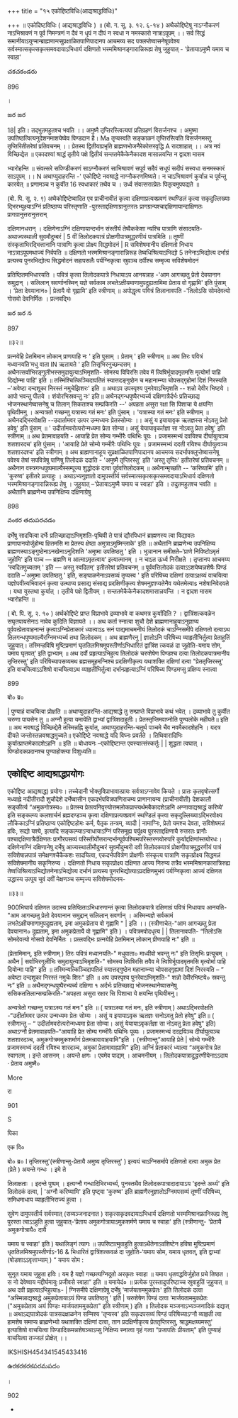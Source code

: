 +++
title = "१५ एकोद्दिष्टविधिः(आद्यश्राद्धविधिः)"

+++
॥ एकोदिष्टविधिः ( आद्यश्राद्धविधिः ) ॥ (बो. ग. सू. ३. १२. ६-१४ ) अथैकोद्दिष्टेषु नाऽग्नौकरणं नाऽभिश्रावणं न पूर्व निमन्त्रणं न दैवं न धृपं न दीपं न स्वधा न नमस्कारो नात्राऽपूपम् ।। सर्व सिद्धं समानीयाऽयुग्मान्ब्राह्मणान्त्सुप्रक्षाळितपाणिपादानप आचमय्य सद पक्लप्तेष्वासनेषूपवेश्य सर्वस्मात्सकृत्सकृत्समवदायाऽभिधार्य दक्षिणतो भस्ममिश्रानङ्गारान्निरूह्य तेषु जुहुयात् - 'प्रेतायाऽमुष्मै यमाय च स्वाहा'

చకచకండరు

896

।

జర జర

18| इति। तद्भुतमहुतश्च भवति ।। अमुष्मै तृप्तिरस्त्वित्यपां प्रतिग्रहणं विसर्जनश्च । अमुष्मा उपतिष्ठत्वित्यनुदेशनमाशयेष्वेव पिण्डदान है। Ma तृप्यस्वति सङ्काळनं तृप्तिरस्त्विति विसर्जनमस्तु तृप्तिरितीतरेषां प्रतिवचनम् ।। प्रेतस्य द्वितीयाप्रभृति ब्राह्मणभोजनैरेकोत्तरवृद्धि A रादशाहात् ।। अत्र नवं विच्छिद्येत ॥ एकादश्यां श्राद्धं तृतीये पक्षे द्वितीयं सन्ततमेकैकेनैकादश मासान्नयन्ति न द्वादश मासम

भ्यारोहन्ति ॥ संवत्सरे सपिण्डीकरणं साऽग्नौकरणं साभिश्रावणं सपूर्व सदैवं सधूपं सदीपं सस्वधा सनमस्कारं साऽपूपम् ।। N अथाप्युदाहरन्ति -' एकोद्दिष्टे नवश्राद्धे नाग्नौकरणमिष्यते। न चाऽभिश्रावणं कुर्यान्न च पूर्वन्तु कारयेत् ॥ प्रणामञ्च न कुर्वीत 16 स्वधाकारं तथैव च । उर्ध्व संवत्सरात्प्रेतः पितृत्वमुपपद्यते ॥

(बो. पि. सू. २. ९) अथैकोद्दिष्टेष्वादित एव प्राचीनावीतं कृत्वा दक्षिणाप्रत्यक्प्रवणं स्थण्डिलं कृत्वा सकृदुल्लिख्याः द्भिरभ्युक्ष्याऽग्निं प्रतिष्ठाप्य परिस्तृणाति -पुरस्ताद्दक्षिणाग्रानुत्तरतः प्रागग्रान्पश्चाद्दक्षिणायान्दाक्षिणतः प्रागग्रानुत्तरानुत्तरान्

दक्षिणानधरान् । दक्षिणेनाऽग्निं दक्षिणायान्दर्भान संस्तीर्य तेष्वैककेशा न्यश्चि पात्राणि संसादयति-अथाज्यस्थाली सुवमौदुम्बरं | 5 वीं तिलोदकपात्रं प्रोक्षणीपात्रमुद्धरणीयं पात्रमिति ॥ तूष्णीं संस्कृताभिरद्भित्तानानि पात्राणि कृत्वा प्रोक्ष्य सिद्धमोदनं | R सविशेषमानीय दक्षिणतो निधाय नाऽत्राऽपूपमथाज्यं निर्वपति ॥ दक्षिणतो भस्ममिश्रानङ्गारान्निरूह तेष्वधिश्रित्याऽभिद्यो 5 तनेनाऽभिद्योत्य दर्भाग्रं प्रत्यस्य पुनरभिद्योत्य सिद्धमोदनं सहापसलैः पर्यग्निकृत्वा स्रुवञ्च दर्वीश्च सम्मृज्य सविशेषमोदनं

प्रतिष्ठितमभिधारयति । पवित्रं कृत्वा तिलोदकपात्रे निधायाऽप आनयन्नाह -'आम आगच्छतु प्रेतो देवयानान समुद्रान् । सलिलान् सवर्णानस्मिन् यज्ञे सर्वकाम लभतेऽक्षीयमाणामुपदुह्यतामिमा प्रेताय वो गृह्णामि' इति पुंसाम् । ‘प्रेता देवयानान० | प्रेतायै वो गृह्णामि' इति स्त्रीणाम् ॥ अपोद्धृत्य पवित्रं तिलानावपति -'तिलोऽसि सोमदेवत्यो गोसवो देवनिर्मितः । प्रत्नवद्भिः

జర జర న

897

॥३२॥

प्रत्नयेहि प्रेतमिमान लोकान् प्राणयाहि नः ' इति पुसाम् । प्रेताम् ' इति स्त्रीणाम् ॥ अथ तिरः पवित्रं मध्वानयति'मधु वाता IN ऋतायते ' इति तिसृभिरनुच्छन्दसम् ॥ अथैनत्सर्वाभिरङ्गुलीभस्समुदायुत्याऽभिमृशति- सोमस्य विपिरसि तवेव में त्विषिर्भूयादमृतमसि मृत्योर्मा पाहि दिद्योन्मा पाहि' इति ॥ तस्मिंश्चित्किञ्चिदापतितं स्यात्तदङ्गुष्ठेन च महानाम्न्या चोपसद्गृहोमां दिशं निरस्यति –'अवेष्टा दन्दशूका निरस्तं नमुचेझिशरः' इति ॥ अथाऽप उपस्पृश्य पुनरेवाऽभिमृशति -- शन्नो देवीर भिष्टये । आपो भवन्तु पीतये । शंयोरभिस्रवन्तु नः' इति॥ अथैनद्गन्धपुष्पैरभ्यर्च्य दक्षिणात्रैर्दर्भः प्रतिच्छाद्य भोजनस्थानेष्वासनेषु च तिलान् सिकताश्च सम्प्रकिरति --' अपहता असुरा रक्षा सि पिशाचा ये क्षयन्ति पृथिवीमनु । अन्यत्रतो गच्छन्तु यत्रास्य गतं मनः' इति पुंसाम् । 'यत्रास्या गतं मनः' इति स्त्रीणाम् ॥ अथैनदद्भिरवोक्षति --उदार्तामवर उत्पर उन्मध्यमः प्रेतस्सोम्यः ।। असुं य इयायावृक ऋतज्ञस्स नोऽवतु प्रेतो हवेषु' इति पुंसाम् ॥ ' उदीर्तामवरोत्परोन्मध्यमा प्रेता सोम्या। असुं येयायावृकर्तज्ञा सा नोऽवतु प्रेता हवेषु' इति स्त्रीणाम् ॥ अथ प्रेतमावाहयति - आयाहि प्रेत सोम्य गम्भीरैः पथिभिः पूयः । प्रजामस्मभ्यं दवयिश्च दीर्घायुत्वञ्च शतशारदच' इति पुंसाम् । 'आयाहि प्रेते सोम्ये गम्भीरैः पथिभिः पूयः । प्रजामस्मभ्यं ददती रयिश्च दीर्घायुत्वञ्च शतशारदश्च' इति स्त्रीणाम् ॥ अथ ब्राह्मणानाहूय सुप्रक्षाळितपाणिपादानप आचमय्य सदर्भापक्लुप्तेष्वासनेषू पवेश्य तेषां सपवित्रेषु पाणिषु तिलोदकं ददाति - 'अमुष्मै तृप्तिरस्तु' इति 'अस्तु तृप्तिः' इतीतरेषां प्रतिवचनम् ॥ अथैनान वस्त्रगन्धपुष्पमाल्यैस्सम्पूज्य शुद्धोदकं दत्वा पूर्ववत्तिलोदकम् ॥ अथैनान्मृच्छति -- ‘करिष्यामि' इति। 'कुरुष्व' इतीतरे प्रत्याहुः । अथाऽभ्यनुज्ञातो दामुपस्तीर्य सर्वस्मात्सकृत्सकृत्समवदायाऽभिधार्य दक्षिणतो भस्ममिश्रानङ्गारान्निरूह्य तेषु । जुहुयात् –'प्रेतायाऽमुष्मै यमाय च स्वाहा' इति । तदुतमहुतश्च भवति ॥ अथैतानि ब्राह्मणेभ्य उपनिक्षिप्य दक्षिणाग्रेषु

898

వంకర తదుపరచడం

दर्भेषु सादयित्वा दर्भेः प्रतिच्छाद्याऽभिमृशति-पृथिवी ते पात्रं द्यौरपिधानं ब्राह्मणस्य त्वा विद्यावतः प्राणापानयोर्जुहोम्य क्षितमसि मा प्रेतस्य क्षेष्ठा अमुत्राऽमुष्मिन्लाके' इति ॥ अथैतानि ब्राह्मणेभ्य उपनिक्षिप्य ब्राह्मणस्याऽङ्गुष्ठेनाऽनखेनाऽनुदिशति 'अमुष्मा उपतिष्ठतु ' इति । भुञानान समीक्षते–'प्राणे निविष्टोऽमृतं जुहोमि' इति पञ्च — ब्रह्मणि म आत्माऽमृतत्वाय' इत्यात्मानम् । न चाऽत ऊर्ध्व निरीक्षते । तृप्तानप आचमय्य ‘स्वदितमुच्यताम् ' इति — अस्तु स्वदितम्' इतीतरेषां प्रतिवचनम् ॥ पूर्ववत्तिलोदकं दत्वाऽऽशयेष्वन्नशेषैः पिण्डं ददाति –'अमुष्मा उपतिष्ठतु ' इति, सङ्घाळनेनाऽपसव्यं तृप्यस्व ' इति परिषिच्य दक्षिणां दत्वाऽक्षय्यं वाचयित्वा यज्ञोपवीत्यभिवादनं कृत्वा उत्थाप्य प्रसाद्य संसाद्य प्रदक्षिणीकृत्य शेषमनुज्ञाप्यतेनैव यथेतमेत्याs नशेषानिवेदयते । यथा युस्तथा कुर्यात् । तृतीये पक्षे द्वितीयम् । सन्ततमेकैकेनैकादशमासान्नयन्ति । न द्वादश मासम भ्यारोहन्ति ॥

( बो. पि. सू. २. १० ) अर्थकोद्दिष्टे प्राप्त विप्राभावे द्रव्याभावे वा कथमत्र कुर्यादिति ? । द्वात्रिंशत्कवळेन सघृतपायसेनाऽ नावेव कुदिति विज्ञायते ।। अथ कर्ता स्नात्वा शुचौ देशे ब्राह्मणानाहूयाऽनुज्ञाप्य पूर्ववत्प्रेतावाहनान्तं कृत्वाऽग्निप्रेताकारं ध्यात्वाऽs सनं पाद्यमाचमनीयं तिलोदकं चाऽग्निसमीपे दक्षिणतो दत्वाऽथ तिलगन्धपुष्पमाल्यैरग्निमभ्यर्च्य तथा तिलोदकम् । अथ ब्राह्मणैरनु | ज्ञातोऽनि परिषिच्य व्याहृतीभिर्तुत्वा प्रेताहुतिं जुहुयात्। तस्मिन्हविषि मुष्टिप्रमाणं घृततिलमिश्रमुपस्तीर्णाऽभिधारितं द्वात्रिंश त्कवळं दा जुहोति-यमाय सोम, यमाय घृतवत्' इति द्वाभ्याम् ॥ अथ दवौं प्रहृत्याऽभिहुत्य तिलोदकं चरुशेषेण पिण्डश्च दत्वा तिलोदकपात्रमानीय तृप्तिरस्तु' इति परिषिच्यापसव्यमथ ब्रह्मसमूहमग्निश्च प्रदक्षिणीकृत्य यथाशक्ति दक्षिणां दत्वा "प्रेततृप्तिरस्तु' इति वाचयित्वाऽऽशिषो वाचयित्वाऽथ व्याहृतीभिर्तुत्वा दर्भान्प्रहृत्याऽग्निं परिषिच्य पिण्डमप्सु प्रक्षिप्य स्नात्वा

899

बो० ब्र०

| पुण्याहं वाचयित्वा प्रोक्षति ॥ अथाप्युदाहरन्ति-आद्यश्राद्धे तु सम्प्राप्ते विप्राभावे कथं भवेत् । द्रव्याभावे तु कुर्वीत चरुणा पायसेन तु ॥ अग्नौ हुत्वा यमायेति द्वाभ्यां द्वात्रिंशदाहुतीः। प्रेतस्तृप्तिमवाप्नोति पुण्यलोके महीयते॥ इति ॥ अथ नवश्राद्धं विच्छिद्येतै तस्मिन्नह्नि कुर्यात्, अथाप्युदाहरन्ति-चतुर्थ पञ्चमे चैव नवमैकादशेहनि । यदत्र दीयते जन्तोस्तन्नवश्राद्धमुच्यते॥ एकोद्दिष्टे नवश्राद्धे यदि विघ्नः प्रवर्तते । तिथिवारादिभिः कुर्यात्प्राप्तमेकादशेऽहनि ॥ इति ॥ बोधायनः –एकोद्दिष्टान्त एवस्यात्संस्कर्तुः | | शुद्धता त्वघात् । पिण्डोदकप्रदानश्च पुण्याहोक्त्या विशुध्यति॥
## एकोद्दिष्ट आद्यश्राद्धप्रयोगः
एकोद्दिष्ट आद्यश्राद्ध) प्रयोगः। तच्चेदानी भोक्तृविप्राभावात्प्रायः सर्वत्राऽग्नावेव कियते । प्रातः कृतवृषोत्सर्गो मध्याह्ने नदीतीरादौ शुचौदेशे दर्भेष्वासीन एकदर्भपवित्रपाणिराचम्य प्राणानायम्य (प्राचीनावीती) देशकालौ सङ्कीर्त्य “अमुकगोत्रस्य० ॥ प्रेतस्य प्रेतत्वनिवृत्त्योत्तमलोकप्राप्त्यर्थमबैकादशेऽहनि अग्नावाद्यश्राद्धं करिष्ये' इति सङ्कल्प्य कलशार्चनं ब्रह्मदण्डञ्च कृत्वा दक्षिणाप्रत्यक्प्रवणं स्थण्डिलं कृत्वा सकृदुल्लिख्याऽद्भिरवोक्ष्य लौकिकाऽग्निं प्रतिष्ठाप्य एकोद्दिष्टहोमः कर्म, पैतृक तन्त्रम्, व्यादी | नामाग्निः, प्रेतो यमश्च देवता, सविशेषमन्नं हविः, सद्यो यश्ये, इत्यादि सङ्कल्प्याऽन्वाधायाऽग्निं परिसमूह्य पर्युक्ष्य पुरस्ताद्दक्षिणायै रुत्तरतः प्रागौः पश्चाद्दक्षिणात्रैर्दक्षिणतः प्रागौरपसव्यं परिस्तीर्योत्तरान्दर्भान्पूर्वपश्चिमपरिस्तरणयोरुपरि कुर्याद्दक्षिणांस्तयोरधः। दक्षिणेनाग्निं दक्षिणानेषु दर्भेषु आज्यस्थालीमौदुम्बरं सुवमौदुम्बरी दवी तिलोदकपात्रं प्रोक्षणीपात्रमुद्धरणीयं पात्रं सविशेषान्नपात्रं समेक्षणश्चैकैकशः सादयित्वा, एकदर्भपवित्रेण प्रोक्षणीः संस्कृत्य पात्राणि सकृत्प्रोक्ष्य सिद्धमन्नं सविशेषमानीय सकृनिरुप्य । दक्षिणतो निधाय सकृत्प्रोक्ष्य दक्षिणत आज्य निरुप्य तत्रैव भस्ममिश्रानकारात्रिरुह्य तेष्वधिश्रित्याऽभिद्योतनेनाऽभिद्योत्य दर्भानं प्रत्यस्य पुनरभिद्योत्याऽप्रदक्षिणमुभयं पर्यग्निकृत्वा आज्यं दक्षिणत उद्धास्य उत्पूय चुवं दवीं मेक्षणञ्च सम्मृज्य सविशेषमोदनम-

॥३३॥

900भिघार्य दक्षिणत उदास्य प्रतिष्ठिताऽभिधारणान्तं कृत्वा तिलोदकपात्रे दक्षिणाग्रं पवित्रं निधायाप आनयति-"आम आगच्छतु प्रेतो देवयानान समुद्रान् सलिलान् सवर्णान् । अस्मिन्यज्ञे सर्वकामं लभतेऽक्षीयमाणामुपदुह्यताम्, इमा अमुकप्रेताय वो गृह्णामि " | इति ।। (स्त्रीणाचेत्-"आम आगच्छतु प्रेता देवयानान० दुह्यताम्, इमा अमुकप्रेतायै वो गृह्वामि" इति ) । पवित्रमपोदधृत्य | | तिलानावपति- “तिलोऽसि सोमदेवत्यो गोसवो देवनिर्मितः । प्रत्लवद्भिः प्रत्नयेहि प्रेतमिमान् लोकान् प्रीणयाहि नः" इति ॥

(प्रेतामिमान्, इति स्त्रीणाम् ) तिरः पवित्रं मध्वानयति-" मधुवाता० माध्वीवो भवन्तु नः" इति तिसृभिः प्रत्यूचम् । अथैन | सर्वाभिरगुलीभिः समुदायुत्याऽभिमृशति-" सोमस्य त्विषिरसि तवैव मे त्विषिर्भूयादमृतमसि मृत्योर्मा पाहि दियोन्मा पाहि" इति ॥ तस्मिन्यत्किञ्चिदापतितं स्यात्तद्गुष्ठेन महानाम्न्या चोपसद्गृह्यमां दिशं निरस्यति – “ अवेष्टा दन्दशूका निरस्तं नमुचेः शिरः" इति ॥ अप उपस्पृश्य पुनरेवाऽभिमृशति-" शन्नो देवीरभिष्टये० स्रवन्तु नः” इति ॥ अथैनद्गन्धपुष्पैरभ्यर्च्य दक्षिणा १ अर्दर्भः प्रतिच्छाद्य भोजनस्थानेष्वासनेषु ससिकततिलान्सम्प्रकिरति-"अपहता असुरा रक्षार सि पिशाचा ये क्षयन्ति पृथिवीमनु।

अन्यत्रेतो गच्छन्तु यत्राऽस्य गतं मनः" इति ॥ ( यत्राऽस्या गतं मनः, इति स्त्रीणाम् ) अथाऽद्भिरवोक्षति -“उदीर्तामवर उत्पर उन्मध्यमः प्रेतः सोम्यः । असुं य इयायाऽवृक ऋतज्ञः सनोऽवतु प्रेतो हवेषु” इति॥ ( स्त्रीणान्तु – “ उदीर्तामवरोत्परोन्मध्यमा प्रेता सोम्या। असुं येयायाऽवृकर्तज्ञा सा नोऽवतु प्रेता हवेषु" इति) अथाऽग्नौ प्रेतमावाहयति–“आयाहि प्रेत सोम्य गम्भीरैः पथिभिः पूव्यः । प्रजामस्मभ्यं ददद्रयिञ्च दीर्घायुत्वञ्च शतशारदञ्च, अमुकगोत्रममुकशर्माणं प्रेतमन्नावावाहयामि"इति । (स्त्रीणान्तु“आयाहि प्रेते | सोम्ये गम्भीरैः प्रजामस्मभ्यं ददती रयिश्च शारदञ्च, अमुकां प्रेतामावाह्यामि" इति) अग्निं प्रेताकारं ध्यात्वा “अमुकगोत्र प्रेत स्वागतम् । इन्ते आसनम् । अयन्ते क्षणः । एवमेव पाद्यम् । आचमनीयम् । तिलोदकपात्रादुद्धरणीयेनाऽऽदाय · प्रेताय अमुष्मै०

More

रा

901

S

पिका

एक वि०

बो० ब्र० I तृप्तिरस्तु'(स्त्रीणान्तु-प्रेतायै अमुष्य तृप्तिरस्तु' ) इत्ययं चाऽग्निसर्मापे दक्षिणतो दत्वा अमुक प्रेत (प्रेते ) अयन्ते गन्धः । इमे ते

तिलाक्षताः । इदन्ते पुष्पम् । इत्यग्नौ गन्धादिभिरभ्यर्च्य, पुनस्तथैव तिलोदकपात्रादादायाऽय 'इदन्ते अर्थ्य' इति तिलोदकं दत्वा, | 'अग्नौ करिष्यामि' इति पृष्ट्वा 'कुरुष्व' इति ब्राह्मणैरनुज्ञातोऽग्निमपसव्यं तूष्णीं परिषिच्य, समिधमाधाय व्याहृतीभिराज्यं हुत्वा ।

सुवेण दामुपस्तीर्य सर्वस्मात् (सव्यञ्जनादनात ) सकृत्सकृदवदायाऽभिधार्य दक्षिणतो भस्ममिश्रानफ्रानिरूह्य तेषु पुरस्ता त्वाऽऽहुति हुत्वा जुहुयात्-‘प्रेताय अमुकगोत्रायाऽमुकशर्मणे यमाय च स्वाहा' इति (स्त्रीणान्तु- 'प्रेतायै अमुकगोत्रायै० दायै

यमाय च स्वाहा' इति ) यथालिङ्गं त्यागः ॥ उपरिष्टात्मुवाहुति हुत्वाऽथैतेनाऽवशिष्टेन हविषा मुष्टिप्रमाणं धृततिलमिश्रमुपस्तीर्णाऽ-16 & भिधारितं द्वात्रिंशत्कवळं दा जुहोति-‘यमाय सोम, यमाय धृतवत्, इति द्वाभ्यां (षोडशाऽऽवृत्ताभ्याम् ) “ यमाय सोम :

सुनुत यमाय जुहुता हविः। यम है यज्ञो गच्छत्यग्निदूतो अरकृतः स्वाहा ॥ यमाय धृतवद्धविर्जुहोत प्रचे तिष्ठत । स नो देवेष्वाय मद्दीर्घमायुः प्रजीवसे स्वाहा” इति ॥ यमायेदं० ॥ प्रत्येक पुरस्तादुपरिष्टाच्च स्रुवाहुतिं जुहुयात् ॥ अथ दवी प्रहृत्याऽभिहुत्याs- | ग्निसमीपे दक्षिणाग्रेषु दर्भेषु 'मार्जयताममुकप्रेतः' इति तिलोदकं दत्वा “अस्मिन्नाद्यश्राद्धे अमुकप्रेतायाऽयं पिण्ड उपतिष्ठतु ' इति | चरुशेषेण पिण्डं दत्वा ‘मार्जयताममुकप्रेतः ("अमुकप्रेताय अयं पिण्डःः मार्जयताममुकप्रेता" इति स्त्रीणाम् ) इति ॥ तिलोदक मञ्जनाऽभ्यञ्जनादिकं दद्यात् ॥ अथाऽद्यपात्रोदकं पात्रसदक्षाळनेन सम्मिश्य 'तृप्यस्व' इति सकृदपसव्यं पिण्डं परिषिच्याऽग्नौ व्याहृती त्वा हामशेष समाप्य ब्राह्मणेभ्यो यथाशक्ति दक्षिणां दत्वा, तान प्रदक्षिणीकृत्य प्रेततृप्तिरस्तु, श्राद्धमक्षय्यमस्तु' इत्याशिषो वाचयित्वा पिण्डादिकमन्नशेषञ्चाऽप्सु निक्षिप्य स्नात्वा गृहं गत्वा “प्रजापतिः प्रीयताम्" इति पुण्याहं वाचयित्वा तज्जलं प्रोक्षेत् ।।

IKSHISH454341545433416

ఉరకరకరకపరమపదం

।

902

-